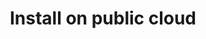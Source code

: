 ---
menu:
  default:
    identifier: ja-guides-hosting-hosting-options-self-managed-install-on-public-cloud-_index
    parent: self-managed
title: Install on public cloud
url: guides/hosting/self-managed/install-on-public-cloud
weight: 3
---